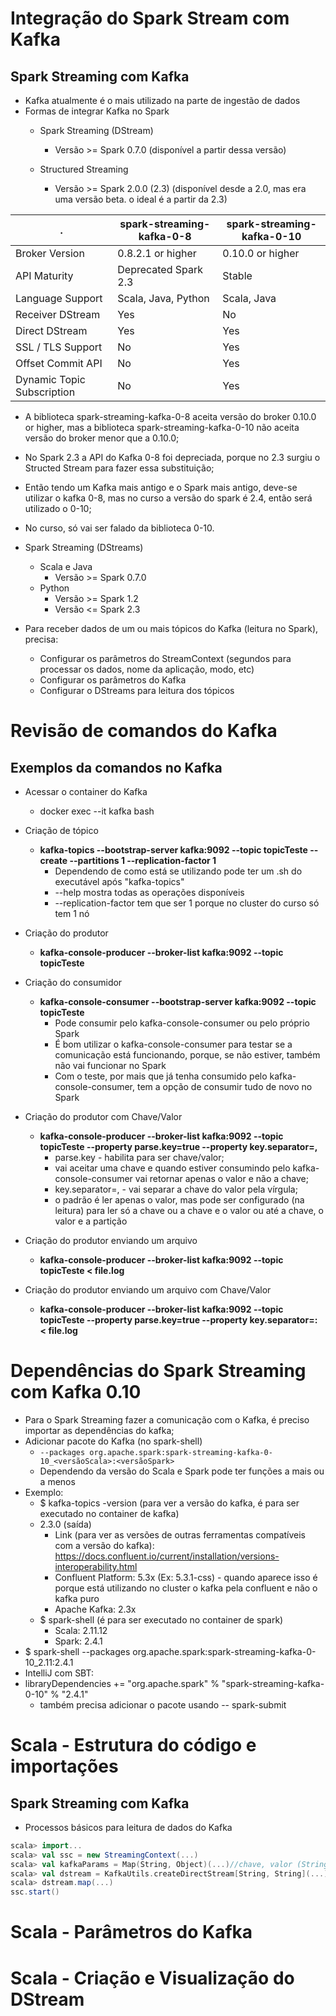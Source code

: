 # Integração do Spark Stream com Kafka
## Spark Streaming com Kafka
- Kafka atualmente é o mais utilizado na parte de ingestão de dados
- Formas de integrar Kafka no Spark
  - Spark Streaming (DStream)
    - Versão >= Spark 0.7.0 (disponível a partir dessa versão)
   
  - Structured Streaming
    - Versão >= Spark 2.0.0 (2.3) (disponível desde a 2.0, mas era uma versão beta. o ideal é a partir da 2.3)

   
 . | spark-streaming-kafka-0-8 | spark-streaming-kafka-0-10
---- | ----------------------------| ---------
Broker Version | 0.8.2.1 or higher | 0.10.0 or higher
API Maturity | Deprecated Spark 2.3 | Stable
Language Support | Scala, Java, Python | Scala, Java
Receiver DStream | Yes | No
Direct DStream | Yes | Yes
SSL / TLS Support | No | Yes
Offset Commit API | No | Yes
Dynamic Topic Subscription | No | Yes 

- A biblioteca spark-streaming-kafka-0-8 aceita versão do broker 0.10.0 or higher, mas a biblioteca spark-streaming-kafka-0-10 não aceita versão do broker menor que a 0.10.0;
- No Spark 2.3 a API do Kafka 0-8 foi depreciada, porque no 2.3 surgiu o Structed Stream para fazer essa substituição;
- Então tendo um Kafka mais antigo e o Spark mais antigo, deve-se utilizar o kafka 0-8, mas no curso a versão do spark é 2.4, então será utilizado o 0-10;
- No curso, só vai ser falado da biblioteca 0-10.

- Spark Streaming (DStreams)
  - Scala e Java
    - Versão >= Spark 0.7.0
  - Python
    - Versão >= Spark 1.2
    - Versão <= Spark 2.3
   
- Para receber dados de um ou mais tópicos do Kafka (leitura no Spark), precisa:
  - Configurar os parâmetros do StreamContext (segundos para processar os dados, nome da aplicação, modo, etc)
  - Configurar os parâmetros do Kafka
  - Configurar o DStreams para leitura dos tópicos

# Revisão de comandos do Kafka
## Exemplos da comandos no Kafka
- Acessar o container do Kafka
  - docker exec --it kafka bash
 
- Criação de tópico
  - **kafka-topics --bootstrap-server kafka:9092 --topic topicTeste --create --partitions 1 --replication-factor 1**
    - Dependendo de como está se utilizando pode ter um .sh do executável após "kafka-topics"
    - --help mostra todas as operações disponíveis
    - --replication-factor tem que ser 1 porque no cluster do curso só tem 1 nó
   
- Criação do produtor
  - **kafka-console-producer --broker-list kafka:9092 --topic topicTeste**
 
- Criação do consumidor
  - **kafka-console-consumer --bootstrap-server kafka:9092 --topic topicTeste**
    - Pode consumir pelo kafka-console-consumer ou pelo próprio Spark
    - É bom utilizar o kafka-console-consumer para testar se a comunicação está funcionando, porque, se não estiver, também não vai funcionar no Spark
    - Com o teste, por mais que já tenha consumido pelo kafka-console-consumer, tem a opção de consumir tudo de novo no Spark
   
- Criação do produtor com Chave/Valor
  - **kafka-console-producer --broker-list kafka:9092 --topic topicTeste --property parse.key=true --property key.separator=,**
    - parse.key - habilita para ser chave/valor;
    - vai aceitar uma chave e quando estiver consumindo pelo kafka-console-consumer vai retornar apenas o valor e não a chave;
    - key.separator=, - vai separar a chave do valor pela vírgula;
    - o padrão é ler apenas o valor, mas pode ser configurado (na leitura) para ler só a chave ou a chave e o valor ou até a chave, o valor e a partição
   
- Criação do produtor enviando um arquivo
  - **kafka-console-producer --broker-list kafka:9092 --topic topicTeste < file.log**
   
- Criação do produtor enviando um arquivo com Chave/Valor
  - **kafka-console-producer --broker-list kafka:9092 --topic topicTeste --property parse.key=true --property key.separator=: < file.log**

# Dependências do Spark Streaming com Kafka 0.10
- Para o Spark Streaming fazer a comunicação com o Kafka, é preciso importar as dependências do kafka;
- Adicionar pacote do Kafka (no spark-shell)
  - ```--packages org.apache.spark:spark-streaming-kafka-0-10_<versãoScala>:<versãoSpark>```
  - Dependendo da versão do Scala e Spark pode ter funções a mais ou a menos
- Exemplo:
  - $ kafka-topics -version (para ver a versão do kafka, é para ser executado no container de kafka)
  - 2.3.0 (saída)
    - Link (para ver as versões de outras ferramentas compatíveis com a versão do kafka): https://docs.confluent.io/current/installation/versions-interoperability.html
    - Confluent Platform: 5.3x (Ex: 5.3.1-css) - quando aparece isso é porque está utilizando no cluster o kafka pela confluent e não o kafka puro
    - Apache Kafka: 2.3x
  - $ spark-shell (é para ser executado no container de spark)
    - Scala: 2.11.12
    - Spark: 2.4.1
- $ spark-shell --packages org.apache.spark:spark-streaming-kafka-0-10_2.11:2.4.1
- IntelliJ com SBT:
- libraryDependencies += "org.apache.spark" % "spark-streaming-kafka-0-10" % "2.4.1"
  - também precisa adicionar o pacote usando -- spark-submit

# Scala - Estrutura do código e importações
## Spark Streaming com Kafka
- Processos básicos para leitura de dados do Kafka
```scala
scala> import...
scala> val ssc = new StreamingContext(...)
scala> val kafkaParams = Map(String, Object)(...)//chave, valor (String, Object)
scala> val dstream = KafkaUtils.createDirectStream[String, String](...)//chave, valor (String, String)
scala> dstream.map(...)
ssc.start()
```

# Scala - Parâmetros do Kafka

# Scala - Criação e Visualização do DStream
